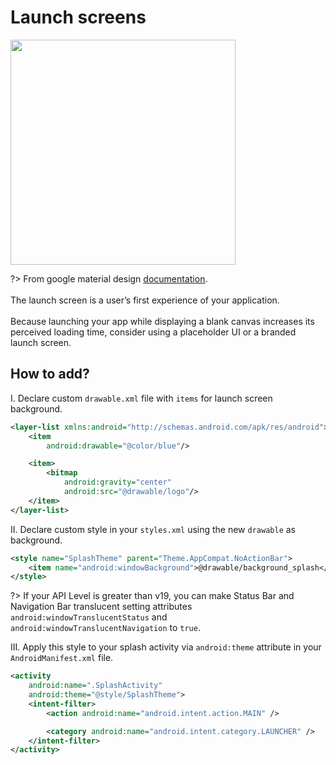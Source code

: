 # Launch screens

<img src="/images/splash.gif" width="360"/>

?> From google material design [documentation](https://material.io/guidelines/patterns/launch-screens.html).
<br>
<br>The launch screen is a user’s first experience of your application.
<br>
<br>Because launching your app while displaying a blank canvas increases its perceived loading time, consider using a placeholder UI or a branded launch screen.

## How to add?

I. Declare custom `drawable.xml` file with `items` for launch screen background.

```xml
<layer-list xmlns:android="http://schemas.android.com/apk/res/android">
    <item
        android:drawable="@color/blue"/>

    <item>
        <bitmap
            android:gravity="center"
            android:src="@drawable/logo"/>
    </item>
</layer-list>
```

II. Declare custom style in your `styles.xml` using the new `drawable` as background.

```xml
<style name="SplashTheme" parent="Theme.AppCompat.NoActionBar">
    <item name="android:windowBackground">@drawable/background_splash</item>
</style>
```
?> If your API Level is greater than v19, you can make Status Bar and Navigation Bar translucent setting attributes `android:windowTranslucentStatus` and `android:windowTranslucentNavigation` to `true`.

III. Apply this style to your splash activity via `android:theme` attribute in your `AndroidManifest.xml` file.

```xml
<activity
    android:name=".SplashActivity"
    android:theme="@style/SplashTheme">
    <intent-filter>
        <action android:name="android.intent.action.MAIN" />

        <category android:name="android.intent.category.LAUNCHER" />
    </intent-filter>
</activity>
```
